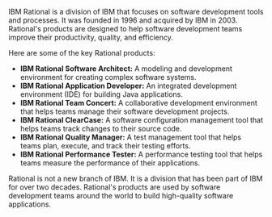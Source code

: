 IBM Rational is a division of IBM that focuses on software development tools and processes. It was founded in 1996 and acquired by IBM in 2003. Rational's products are designed to help software development teams improve their productivity, quality, and efficiency.

Here are some of the key Rational products:

* **IBM Rational Software Architect:** A modeling and development environment for creating complex software systems.
* **IBM Rational Application Developer:** An integrated development environment (IDE) for building Java applications.
* **IBM Rational Team Concert:** A collaborative development environment that helps teams manage their software development projects.
* **IBM Rational ClearCase:** A software configuration management tool that helps teams track changes to their source code.
* **IBM Rational Quality Manager:** A test management tool that helps teams plan, execute, and track their testing efforts.
* **IBM Rational Performance Tester:** A performance testing tool that helps teams measure the performance of their applications.

Rational is not a new branch of IBM. It is a division that has been part of IBM for over two decades. Rational's products are used by software development teams around the world to build high-quality software applications.

